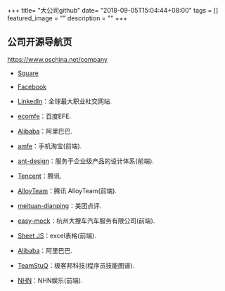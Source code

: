 +++
title= "大公司github"
date= "2018-09-05T15:04:44+08:00"
tags = []
featured_image = ""
description = ""
+++

## 公司开源导航页
https://www.oschina.net/company

- [Square](https://github.com/square)
- [Facebook](https://github.com/facebook)
- [LinkedIn](https://github.com/linkedin)：全球最大职业社交网站.

- [ecomfe](https://github.com/ecomfe)：百度EFE.
- [Alibaba](https://github.com/alibaba)：阿里巴巴.
- [amfe](https://github.com/amfe)：手机淘宝(前端).
- [ant-design](https://github.com/ant-design)：服务于企业级产品的设计体系(前端).
- [Tencent](https://github.com/Tencent)：腾讯.
- [AlloyTeam](https://github.com/AlloyTeam)：腾讯 AlloyTeam(前端).
- [meituan-dianping](https://github.com/meituan-dianping)：美团点评.
- [easy-mock](https://github.com/easy-mock)：杭州大搜车汽车服务有限公司(前端).


- [Sheet JS](https://github.com/SheetJS)：excel表格(前端).

- [Alibaba](https://github.com/alibaba)：阿里巴巴.



- [TeamStuQ](https://github.com/TeamStuQ)：极客邦科技(程序员技能图谱).

- [NHN](https://github.com/nhnent)：NHN娱乐(前端).